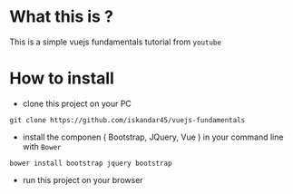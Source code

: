 # What this is ?
This is a simple vuejs fundamentals
tutorial from `youtube`
# How to install
- clone this project on your PC
```
git clone https://github.com/iskandar45/vuejs-fundamentals
```
- install the componen ( Bootstrap, JQuery, Vue ) in your command line with `Bower`
```
bower install bootstrap jquery bootstrap
```
- run this project on your browser